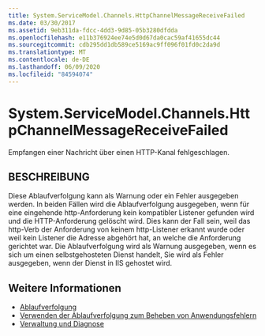```yaml
---
title: System.ServiceModel.Channels.HttpChannelMessageReceiveFailed
ms.date: 03/30/2017
ms.assetid: 9eb311da-fdcc-4dd3-9d85-05b3280dfdda
ms.openlocfilehash: e11b376924ee74e5d0d67da0cac59af41655dc44
ms.sourcegitcommit: cdb295dd1db589ce5169ac9ff096f01fd0c2da9d
ms.translationtype: MT
ms.contentlocale: de-DE
ms.lasthandoff: 06/09/2020
ms.locfileid: "84594074"
---
```

# <a name="systemservicemodelchannelshttpchannelmessagereceivefailed"></a>System.ServiceModel.Channels.HttpChannelMessageReceiveFailed
Empfangen einer Nachricht über einen HTTP-Kanal fehlgeschlagen.  
  
## <a name="description"></a>BESCHREIBUNG  
 Diese Ablaufverfolgung kann als Warnung oder ein Fehler ausgegeben werden. In beiden Fällen wird die Ablaufverfolgung ausgegeben, wenn für eine eingehende http-Anforderung kein kompatibler Listener gefunden wird und die HTTP-Anforderung gelöscht wird. Dies kann der Fall sein, weil das http-Verb der Anforderung von keinem http-Listener erkannt wurde oder weil kein Listener die Adresse abgehört hat, an welche die Anforderung gerichtet war. Die Ablaufverfolgung wird als Warnung ausgegeben, wenn es sich um einen selbstgehosteten Dienst handelt, Sie wird als Fehler ausgegeben, wenn der Dienst in IIS gehostet wird.  
  
## <a name="see-also"></a>Weitere Informationen

- [Ablaufverfolgung](index.md)
- [Verwenden der Ablaufverfolgung zum Beheben von Anwendungsfehlern](using-tracing-to-troubleshoot-your-application.md)
- [Verwaltung und Diagnose](../index.md)
